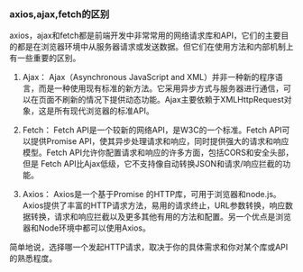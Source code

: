 ### axios,ajax,fetch的区别

axios，ajax和fetch都是前端开发中非常常用的网络请求库和API，它们的主要目的都是在浏览器环境中从服务器请求或发送数据。但它们在使用方法和内部机制上有一些重要的区别。

1. Ajax：
   Ajax（Asynchronous JavaScript and XML）并非一种新的程序语言，而是一种使用现有标准的新方法。它采用异步方式与服务器进行通信，可以在页面不刷新的情况下提供动态功能。Ajax主要依赖于XMLHttpRequest对象，这是所有现代浏览器的标准API。

2. Fetch：
   Fetch API是一个较新的网络API，是W3C的一个标准。Fetch API可以提供Promise API，使其异步处理请求和响应，同时提供强大的请求和响应模型。Fetch API允许你配置请求和响应的许多方面，包括CORS和安全头部，但是 Fetch API比Ajax低级，它不支持像自动转换JSON和请求/响应拦截的功能。

3. Axios：
   Axios是一个基于Promise 的HTTP库，可用于浏览器和node.js。Axios提供了丰富的HTTP请求方法，易用的请求终止，URL参数转换，响应数据转换，请求和响应拦截以及更多其他有用的方法和配置。另一个优点是浏览器和Node环境中都可以使用Axios。

简单地说，选择哪一个发起HTTP请求，取决于你的具体需求和你对某个库或API的熟悉程度。